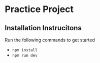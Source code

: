 # Practice Project

## Installation Instrucitons

Run the following commands to get started

- `npm install`
- `npm run dev`
